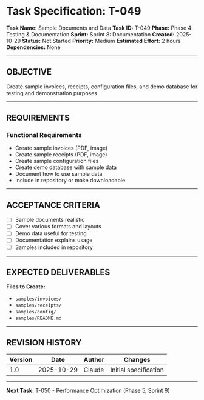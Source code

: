 # Task Specification: T-049

**Task Name:** Sample Documents and Data
**Task ID:** T-049
**Phase:** Phase 4: Testing & Documentation
**Sprint:** Sprint 8: Documentation
**Created:** 2025-10-29
**Status:** Not Started
**Priority:** Medium
**Estimated Effort:** 2 hours
**Dependencies:** None

---

## OBJECTIVE

Create sample invoices, receipts, configuration files, and demo database for testing and demonstration purposes.

---

## REQUIREMENTS

### Functional Requirements
- Create sample invoices (PDF, image)
- Create sample receipts (PDF, image)
- Create sample configuration files
- Create demo database with sample data
- Document how to use sample data
- Include in repository or make downloadable

---

## ACCEPTANCE CRITERIA

- [ ] Sample documents realistic
- [ ] Cover various formats and layouts
- [ ] Demo data useful for testing
- [ ] Documentation explains usage
- [ ] Samples included in repository

---

## EXPECTED DELIVERABLES

**Files to Create:**
- `samples/invoices/`
- `samples/receipts/`
- `samples/config/`
- `samples/README.md`

---

## REVISION HISTORY

| Version | Date       | Author | Changes                    |
|---------|------------|--------|-----------------------------|
| 1.0     | 2025-10-29 | Claude | Initial specification       |

---

**Next Task:** T-050 - Performance Optimization (Phase 5, Sprint 9)
